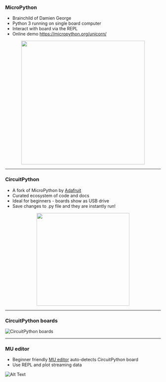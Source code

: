 ### MicroPython

* Brainchild of Damien George
* Python 3 running on single board computer
* Interact with board via the REPL
* Online demo https://micropython.org/unicorn/

<p align="center">
<img src="https://www.robotfreak.de/blog/wp-content/uploads/2016/12/MicroPython-Logo.jpg" width="400">
</p>

---

### CircuitPython

* A fork of MicroPython by [Adafruit](https://learn.adafruit.com/welcome-to-circuitpython/what-is-circuitpython)
* Curated ecosystem of code and docs
* Ideal for beginners - boards show as USB drive
* Save changes to .py file and they are instantly run!

<p align="center">
<img src="https://cdn-shop.adafruit.com/1200x900/3403-04.jpg" width="300">
</p>

---

### CircuitPython boards

![CircuitPython boards](https://cdn-learn.adafruit.com/guides/cropped_images/000/001/997/medium640/Micros2.jpg)

---

### MU editor

- Beginner friendly [MU editor](https://codewith.mu/) auto-detects CircuitPython board
- Use REPL and plot streaming data

![Alt Text](https://codewith.mu/img/en/mu.gif)
